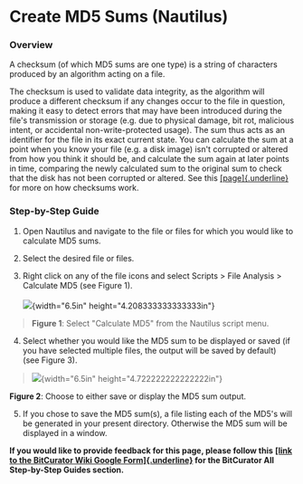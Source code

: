 # **Create MD5 Sums (Nautilus)**

### **Overview**

A checksum (of which MD5 sums are one type) is a string of characters
produced by an algorithm acting on a file.

The checksum is used to validate data integrity, as the algorithm will
produce a different checksum if any changes occur to the file in
question, making it easy to detect errors that may have been introduced
during the file\'s transmission or storage (e.g. due to physical damage,
bit rot, malicious intent, or accidental non-write-protected usage). The
sum thus acts as an identifier for the file in its exact current state.
You can calculate the sum at a point when you know your file (e.g. a
disk image) isn\'t corrupted or altered from how you think it should be,
and calculate the sum again at later points in time, comparing the newly
calculated sum to the original sum to check that the disk has not been
corrupted or altered. See this
[[page]{.underline}](https://en.wikipedia.org/wiki/Checksum) for more on
how checksums work.

### **Step-by-Step Guide**

1.  Open Nautilus and navigate to the file or files for which you would
    like to calculate MD5 sums.

2.  Select the desired file or files.

3.  Right click on any of the file icons and select Scripts \> File
    Analysis \> Calculate MD5 (see Figure 1).\
    \
    ![](./media/image2.png){width="6.5in" height="4.208333333333333in"}

> **Figure 1**: Select \"Calculate MD5\" from the Nautilus script menu.

4.  Select whether you would like the MD5 sum to be displayed or saved
    (if you have selected multiple files, the output will be saved by
    default) (see Figure 3).

> ![](./media/image1.png){width="6.5in" height="4.722222222222222in"}

**Figure 2**: Choose to either save or display the MD5 sum output.

5.  If you chose to save the MD5 sum(s), a file listing each of the
    MD5\'s will be generated in your present directory. Otherwise the
    MD5 sum will be displayed in a window.

**If you would like to provide feedback for this page, please follow
this** **[[link to the BitCurator Wiki Google
Form]{.underline}](https://docs.google.com/forms/d/e/1FAIpQLSelmRx1VmgDEg3dU5_8cXZy9MZ5v8_sAl-Ur2nPFLAi6Lvu2w/viewform?usp=sf_link)
for the BitCurator All Step-by-Step Guides section.**
